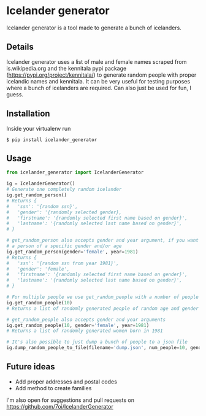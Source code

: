 # Icelander generator
Icelander generator is a tool made to generate a bunch of icelanders.

## Details
Icelander generator uses a list of male and female names scraped from is.wikipedia.org and
the kennitala pypi package (https://pypi.org/project/kennitala/) to generate random people
with proper icelandic names and kennitala. It can be very useful for testing purposes where
a bunch of icelanders are required. Can also just be used for fun, I guess.

## Installation
Inside your virtualenv run
```
$ pip install icelander_generator
```

## Usage
```python
from icelander_generator import IcelanderGenerator

ig = IcelanderGenerator()
# Generate one completely random icelander
ig.get_random_person()
# Returns {
#   'ssn': '{random ssn}',
#   'gender': '{randomly selected gender},
#   'firstname': '{randomly selected first name based on gender}',
#   'lastname': '{randomly selected last name based on gender}',
# }

# get_random_person also accepts gender and year argument, if you want
# a person of a specific gender and/or age
ig.get_random_person(gender='female', year=1981)
# Returns {
#   'ssn': '{random ssn from year 1981}',
#   'gender': 'female',
#   'firstname': '{randomly selected first name based on gender}',
#   'lastname': '{randomly selected last name based on gender}',
# }

# For multiple people we use get_random_people with a number of people we want
ig.get_random_people(10)
# Returns a list of randomly generated people of random age and gender

# get_random_people also accepts gender and year arguments
ig.get_random_people(10, gender='female', year=1981)
# Returns a list of randomly generated women born in 1981

# It's also possible to just dump a bunch of people to a json file
ig.dump_random_people_to_file(filename='dump.json', num_people=10, gender='female', year='1981')
```


## Future ideas
- Add proper addresses and postal codes
- Add method to create families

I'm also open for suggestions and pull requests on https://github.com/7oi/IcelanderGenerator
